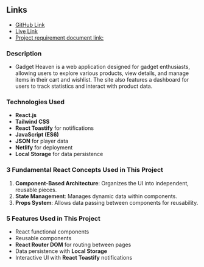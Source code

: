 ## Links
- [GitHub Link](https://github.com/programming-hero-web-course-4/b10a8-gadget-heaven-kawsar334)
- [Live Link](https://deft-kelpie-0f29a9.netlify.app/)
- [Project requirement document link:](./Batch-10_Assignment-08.pdf)

### Description
- Gadget Heaven is a web application designed for gadget enthusiasts, allowing users to explore various products, view details, and manage items in their cart and wishlist. The site also features a dashboard for users to track statistics and interact with product data.

### Technologies Used
- **React.js**
- **Tailwind CSS**
- **React Toastify** for notifications
- **JavaScript (ES6)**
- **JSON** for player data
- **Netlify** for deployment
- **Local Storage** for data persistence

### 3 Fundamental React Concepts Used in This Project
1. **Component-Based Architecture**: Organizes the UI into independent, reusable pieces.
2. **State Management**: Manages dynamic data within components.
3. **Props System**: Allows data passing between components for reusability.

### 5 Features Used in This Project
- React functional components
- Reusable components
- **React Router DOM** for routing between pages
- Data persistence with **Local Storage**
- Interactive UI with **React Toastify** notifications
